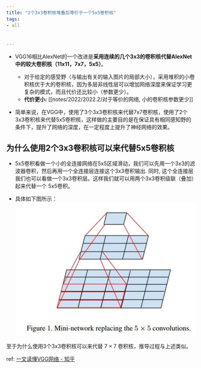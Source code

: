 ```yaml
---
title: "2个3x3卷积核堆叠后等价于一个5x5卷积核"
tags:
- all


---
```

- VGG16相比AlexNet的一个改进是**采用连续的几个3x3的卷积核代替AlexNet中的较大卷积核（11x11，7x7，5x5）**。
  - 对于给定的感受野（与输出有关的输入图片的局部大小），采用堆积的小卷积核优于大的卷积核，因为多层非线性层可以增加网络深度来保证学习更复杂的模式，而且代价还比较小（参数更少）。
  - **代价更小:**  [[notes/2022/2022.2/对于等价的网络, 小的卷积核参数更少]]

- 简单来说，在VGG中，使用了3个3x3卷积核来代替7x7卷积核，使用了2个3x3卷积核来代替5x5卷积核，这样做的主要目的是在保证具有相同感知野的条件下，提升了网络的深度，在一定程度上提升了神经网络的效果。

## 为什么使用2个3x3卷积核可以来代替5x5卷积核

- 5x5卷积看做一个小的全连接网络在5x5区域滑动，我们可以先用一个3x3的滤波器卷积，然后再用一个全连接层连接这个3x3卷积输出.  同时, 这个全连接层我们也可以看做一个3x3卷积层。这样我们就可以用两个3x3卷积级联（叠加）起来代替一个 5x5卷积。

- 具体如下图所示：
![](notes/2022/2022.2/assets/img_2022-10-15.jpg)

至于为什么使用3个3x3卷积核可以来代替 $7\times7$ 卷积核，推导过程与上述类似。

ref: [一文读懂VGG网络 - 知乎](https://zhuanlan.zhihu.com/p/41423739)
